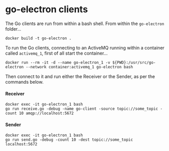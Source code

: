 # go-electron clients

The Go clients are run from within a bash shell.  From within the `go-electron` folder...

    docker build -t go-electron .

To run the Go clients, connecting to an ActiveMQ running within a container called `activemq_1`, first of all start the container...

    docker run --rm -it -d --name go-electron_1 -v ${PWD}:/usr/src/go-electron --network container:activemq_1 go-electron bash

Then connect to it and run either the Receiver or the Sender, as per the commands below.

#### Receiver

    docker exec -it go-electron_1 bash
    go run receive.go -debug -name go-client -source topic://some_topic -count 10 amqp://localhost:5672

#### Sender

    docker exec -it go-electron_1 bash
    go run send.go -debug -count 10 -dest topic://some_topic localhost:5672
